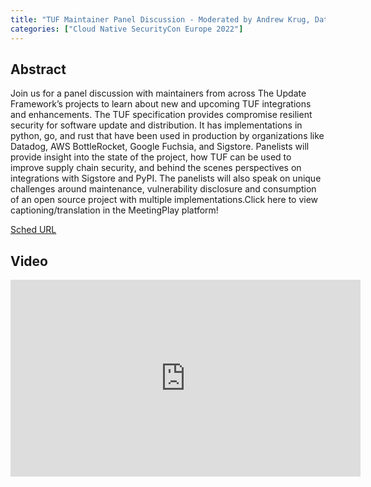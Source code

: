 ```yaml
---
title: "TUF Maintainer Panel Discussion - Moderated by Andrew Krug, Datadog; Asra Ali, Google; Marina Moore, NYU; Trishank Karthik Kuppusamy, Datadog; & Jussi Kukkonen, VMware"
categories: ["Cloud Native SecurityCon Europe 2022"]
---
```


## Abstract

Join us for a panel discussion with maintainers from across The Update Framework’s projects to learn about new and upcoming TUF integrations and enhancements. The TUF specification provides compromise resilient security for software update and distribution. It has implementations in python, go, and rust that have been used in production by organizations like Datadog, AWS BottleRocket, Google Fuchsia, and Sigstore. Panelists will provide insight into the state of the project, how TUF can be used to improve supply chain security, and behind the scenes perspectives on integrations with Sigstore and PyPI. The panelists will also speak on unique challenges around maintenance, vulnerability disclosure and consumption of an open source project with multiple implementations.Click here to view captioning/translation in the MeetingPlay platform!

[Sched URL](https://cloudnativesecurityconeu22.sched.com/event/48465555c8508d8ba66df053cbed54e3)

## Video

<iframe width='560' height='315' src='https://www.youtube.com/embed/MCTKc8mke8o' frameborder='0' allow='accelerometer; autoplay; encrypted-media; gyroscope; picture-in-picture' allowfullscreen></iframe>
